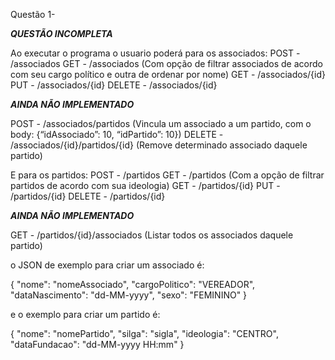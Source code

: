 Questão 1-

***QUESTÃO INCOMPLETA***

Ao executar o programa o usuario poderá para os associados:
POST - /associados
GET - /associados (Com opção de filtrar associados de acordo com
seu cargo político e outra de ordenar por nome)
GET - /associados/{id}
PUT - /associados/{id}
DELETE - /associados/{id}

***AINDA NÃO IMPLEMENTADO***

POST - /associados/partidos (Vincula um associado a um partido, com o
body: {“idAssociado”: 10, “idPartido”: 10})
DELETE - /associados/{id}/partidos/{id} (Remove determinado
associado daquele partido) 

E para os partidos:
POST - /partidos
GET - /partidos (Com a opção de filtrar partidos de acordo com sua
ideologia)
GET - /partidos/{id}
PUT - /partidos/{id}
DELETE - /partidos/{id}

***AINDA NÃO IMPLEMENTADO***

GET - /partidos/{id}/associados (Listar todos os associados daquele
partido)

o JSON de exemplo para criar um associado é:

{
    "nome": "nomeAssociado",
    "cargoPolitico": "VEREADOR",
    "dataNascimento": "dd-MM-yyyy",
    "sexo": "FEMININO"
}

e o exemplo para criar um partido é:

{
    "nome": "nomePartido",
    "silga": "sigla",
    "ideologia": "CENTRO",
    "dataFundacao": "dd-MM-yyyy HH:mm"
}
